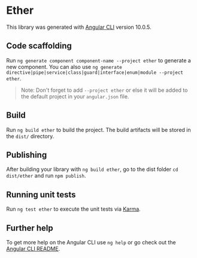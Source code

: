 # Ether

This library was generated with [Angular CLI](https://github.com/angular/angular-cli) version 10.0.5.

## Code scaffolding

Run `ng generate component component-name --project ether` to generate a new component. You can also use `ng generate directive|pipe|service|class|guard|interface|enum|module --project ether`.
> Note: Don't forget to add `--project ether` or else it will be added to the default project in your `angular.json` file. 

## Build

Run `ng build ether` to build the project. The build artifacts will be stored in the `dist/` directory.

## Publishing

After building your library with `ng build ether`, go to the dist folder `cd dist/ether` and run `npm publish`.

## Running unit tests

Run `ng test ether` to execute the unit tests via [Karma](https://karma-runner.github.io).

## Further help

To get more help on the Angular CLI use `ng help` or go check out the [Angular CLI README](https://github.com/angular/angular-cli/blob/master/README.md).
